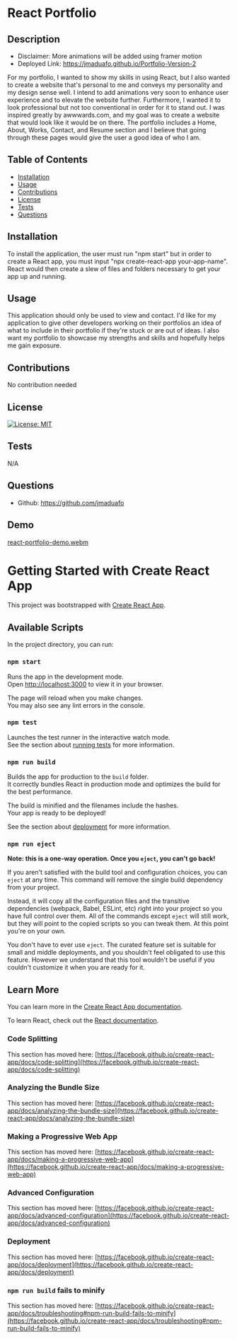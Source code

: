 # React Portfolio

  ## Description
  
  * Disclaimer:  More animations will be added using framer motion
  * Deployed Link: https://jmaduafo.github.io/Portfolio-Version-2
    
  For my portfolio, I wanted to show my skills in using React, but I also wanted to create a website that's personal to me and conveys my personality and my design sense well. I intend to add animations very soon to enhance user experience and to elevate the website further. Furthermore, I wanted it to look professional but not too conventional in order for it to stand out. I was inspired greatly by awwwards.com, and my goal was to create a website that would look like it would be on there. The portfolio includes a Home, About, Works, Contact, and Resume section and I believe that going through these pages would give the user a good idea of who I am.
  
  ## Table of Contents
  
  - [Installation](#installation)
  - [Usage](#usage)
  - [Contributions](#contributions)
  - [License](#license)
  - [Tests](#tests)
  - [Questions](#questions)
  
  ## Installation

  To install the application, the user must run "npm start" but in order to create a React app, you must input "npx create-react-app your-app-name". React would then create a slew of files and folders necessary to get your app up and running.
  
  ## Usage
  
  This application should only be used to view and contact. I'd like for my application to give other developers working on their portfolios an idea of what to include in their portfolio if they're stuck or are out of ideas. I also want my portfolio to showcase my strengths and skills and hopefully helps me gain exposure.

  ## Contributions
  
  No contribution needed
  
  ## License
  
  [![License: MIT](https://img.shields.io/badge/License-MIT-yellow.svg)](https://opensource.org/licenses/MIT)

  ## Tests

  N/A

  ## Questions
  
  - Github: https://github.com/jmaduafo

  ## Demo
  [react-portfolio-demo.webm](https://github.com/jmaduafo/Portfolio-Version-2/assets/87540591/d04803d6-15d7-43dc-9dd0-b1590a34c9bc)

  

# Getting Started with Create React App

This project was bootstrapped with [Create React App](https://github.com/facebook/create-react-app).

## Available Scripts

In the project directory, you can run:

### `npm start`

Runs the app in the development mode.\
Open [http://localhost:3000](http://localhost:3000) to view it in your browser.

The page will reload when you make changes.\
You may also see any lint errors in the console.

### `npm test`

Launches the test runner in the interactive watch mode.\
See the section about [running tests](https://facebook.github.io/create-react-app/docs/running-tests) for more information.

### `npm run build`

Builds the app for production to the `build` folder.\
It correctly bundles React in production mode and optimizes the build for the best performance.

The build is minified and the filenames include the hashes.\
Your app is ready to be deployed!

See the section about [deployment](https://facebook.github.io/create-react-app/docs/deployment) for more information.

### `npm run eject`

**Note: this is a one-way operation. Once you `eject`, you can't go back!**

If you aren't satisfied with the build tool and configuration choices, you can `eject` at any time. This command will remove the single build dependency from your project.

Instead, it will copy all the configuration files and the transitive dependencies (webpack, Babel, ESLint, etc) right into your project so you have full control over them. All of the commands except `eject` will still work, but they will point to the copied scripts so you can tweak them. At this point you're on your own.

You don't have to ever use `eject`. The curated feature set is suitable for small and middle deployments, and you shouldn't feel obligated to use this feature. However we understand that this tool wouldn't be useful if you couldn't customize it when you are ready for it.

## Learn More

You can learn more in the [Create React App documentation](https://facebook.github.io/create-react-app/docs/getting-started).

To learn React, check out the [React documentation](https://reactjs.org/).

### Code Splitting

This section has moved here: [https://facebook.github.io/create-react-app/docs/code-splitting](https://facebook.github.io/create-react-app/docs/code-splitting)

### Analyzing the Bundle Size

This section has moved here: [https://facebook.github.io/create-react-app/docs/analyzing-the-bundle-size](https://facebook.github.io/create-react-app/docs/analyzing-the-bundle-size)

### Making a Progressive Web App

This section has moved here: [https://facebook.github.io/create-react-app/docs/making-a-progressive-web-app](https://facebook.github.io/create-react-app/docs/making-a-progressive-web-app)

### Advanced Configuration

This section has moved here: [https://facebook.github.io/create-react-app/docs/advanced-configuration](https://facebook.github.io/create-react-app/docs/advanced-configuration)

### Deployment

This section has moved here: [https://facebook.github.io/create-react-app/docs/deployment](https://facebook.github.io/create-react-app/docs/deployment)

### `npm run build` fails to minify

This section has moved here: [https://facebook.github.io/create-react-app/docs/troubleshooting#npm-run-build-fails-to-minify](https://facebook.github.io/create-react-app/docs/troubleshooting#npm-run-build-fails-to-minify)
